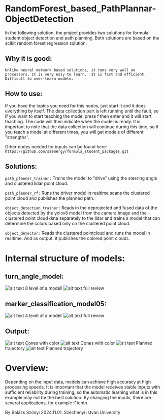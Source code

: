 # RandomForest_based_PathPlannar-ObjectDetection

In the following solution, the project provides two solutions for formula student object detection and path planning. Both solutions are based on the scikit random forest regression solution.

## Why it is good: 

``Unlike neural network based solutions, it runs very well on processors.
It is very easy to learn. 
It is fast and efficient. 
Difficult to over-learn models. ``

## How to use:
If you have the topics you need for this nodes, just start it and it does everything by itself. The data collection part is left running until the fault, so if you want to start teaching the model press f then enter and it will start teaching. The code will then indicate when the model is ready. It is important to note that the data collection will continue during this time, so if you teach a model at different times, you will get models of different "strengths".  

Other nodes needed for inputs can be found here: ``https://github.com/szenergy/formula_student_packages.git``

## Solutions: 
``path_planner_trainer:``
Trains the model to "drive" using the steering angle and clustered lidar point cloud.

``path_planner_rf:``
Runs the driver model in realtime scans the clustered point cloud and publishes the planned path. 

``object_detection_trainer:``
Reads in the deprojected and fused data of the objects detected by the yolov8 model from the camera image and the clustered point cloud data separately to the lidar and trains a model that can determine the colors based only on the clustered point cloud.

``object_detector:``
Reads the clustered pointcloud and runs the model in realtime. And as output, it publishes the colored point clouds. 

# Internal structure of models: 
## turn_angle_model:
![alt text](a1.png)
8 level of a modell
![alt text](a2.png)
full review

## marker_classification_model05:
![alt text](a4.JPG)
4 level of a modell
![alt text](a3.png)
full review

## Output:

![alt text](b.png)
Cones with color
![alt text](a.png)
Cones with color
![alt text](c.png)
Planned trajectory
![alt text](d.png)
Planned trajectory


# Overview: 
Depending on the input data, models can achieve high accuracy at high processing speeds. It is important that the model receives stable inputs with sufficient reliability during training, so the automatic learning what is in this example may not be the best solution. 
By changing the inputs, there are several applications, for example f1tenth.


By Balázs Szőnyi 2024.11.01. Széchenyi István University